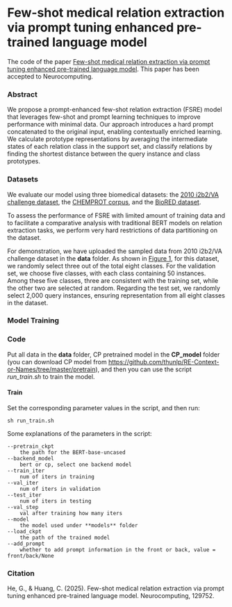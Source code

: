 # Few-shot medical relation extraction via prompt tuning enhanced pre-trained language model
The code of the paper [Few-shot medical relation extraction via prompt tuning enhanced pre-trained language model](https://www.sciencedirect.com/science/article/pii/S0925231225004242). This paper has been accepted to Neurocomputing.

### Abstract
We propose a prompt-enhanced few-shot relation extraction (FSRE) model that leverages few-shot and prompt learning techniques to improve performance with minimal data. Our approach introduces a hard prompt concatenated to the original input, enabling contextually enriched learning. We calculate prototype representations by averaging the intermediate states of each relation class in the support set, and classify relations by finding the shortest distance between the query instance and class prototypes. 

<!-- ### Environments
- ``python 3``
- ``PyTorch 1.7.1``
- ``transformers 4.6.0`` -->

### Datasets
We evaluate our model using three biomedical datasets: the [2010 i2b2/VA challenge dataset](https://doi.org/10.1136/amiajnl-2011-000203), the [CHEMPROT corpus](https://biocreative.bioinformatics.udel.edu/tasks/biocreative-vi/track-5/), and the [BioRED dataset](https://doi.org/10.1093/bib/bbac282).

To assess the performance of FSRE with limited amount of training data and to facilitate a comparative analysis with traditional BERT models on relation extraction tasks, we perform very hard restrictions of data partitioning on the dataset.

For demonstration, we have uploaded the sampled data from 2010 i2b2/VA challenge dataset in the **data** folder. As shown in [Figure 1](./figures/Training_Settings_Fig3.pdf), for this dataset, we randomly select three out of the total eight classes. For the validation set, we choose five classes, with each class containing 50 instances. Among these five classes, three are consistent with the training set, while the other two are selected at random. Regarding the test set, we randomly select 2,000 query instances, ensuring representation from all eight classes in the dataset.

### Model Training

### Code
Put all data in the **data** folder, CP pretrained model in the **CP_model** folder (you can download CP model from https://github.com/thunlp/RE-Context-or-Names/tree/master/pretrain), and then you can use the script *run_train.sh* to train the model.

#### Train
Set the corresponding parameter values in the script, and then run:
```
sh run_train.sh
```
Some explanations of the parameters in the script:
```
--pretrain_ckpt
	the path for the BERT-base-uncased
--backend_model
	bert or cp, select one backend model
--train_iter
	num of iters in training
--val_iter
	num of iters in validation
--test_iter
	num of iters in testing
--val_step
	val after training how many iters
--model
	the model used under **models** folder
--load_ckpt
	the path of the trained model
--add_prompt
	whether to add prompt information in the front or back, value = front/back/None
```

### Citation
He, G., & Huang, C. (2025). Few-shot medical relation extraction via prompt tuning enhanced pre-trained language model. Neurocomputing, 129752.

